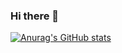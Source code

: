 ### Hi there 👋
[![Anurag's GitHub stats](https://github-readme-stats.vercel.app/api?username=nianny)](https://github.com/anuraghazra/github-readme-stats)

